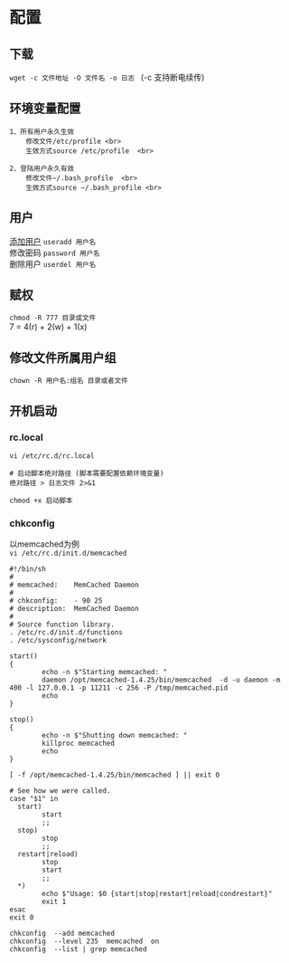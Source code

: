 # 配置

## 下载
`wget -c 文件地址 -O 文件名 -o 日志 ` (-c 支持断电续传)
    
## 环境变量配置

    1、所有用户永久生效
        修改文件/etc/profile <br>
        生效方式source /etc/profile  <br>

    2、登陆用户永久有效
        修改文件~/.bash_profile  <br>
        生效方式source ~/.bash_profile <br>

## 用户
[添加用户](http://www.111cn.net/sys/CentOS/54007.htm)  `useradd 用户名` <br>
修改密码 `password 用户名` <br>
删除用户 `userdel 用户名` <br>

## 赋权
`chmod -R 777 目录或文件` <br>
7 = 4(r) + 2(w) + 1(x)

## 修改文件所属用户组
`chown -R 用户名:组名 目录或者文件`

## 开机启动

### rc.local
`vi /etc/rc.d/rc.local`

```
# 启动脚本绝对路径 (脚本需要配置依赖环境变量)
绝对路径 > 日志文件 2>&1
```

`chmod +x 启动脚本`

### chkconfig
以memcached为例 <br>
`vi /etc/rc.d/init.d/memcached`

```
#!/bin/sh
#
# memcached:    MemCached Daemon
#
# chkconfig:    - 90 25 
# description:  MemCached Daemon
#
# Source function library.
. /etc/rc.d/init.d/functions
. /etc/sysconfig/network
 
start() 
{
        echo -n $"Starting memcached: "
        daemon /opt/memcached-1.4.25/bin/memcached  -d -u daemon -m 400 -l 127.0.0.1 -p 11211 -c 256 -P /tmp/memcached.pid
        echo
}
 
stop() 
{
        echo -n $"Shutting down memcached: "
        killproc memcached 
        echo
}
 
[ -f /opt/memcached-1.4.25/bin/memcached ] || exit 0
 
# See how we were called.
case "$1" in
  start)
        start
        ;;
  stop)
        stop
        ;;
  restart|reload)
        stop
        start
        ;;
  *)
        echo $"Usage: $0 {start|stop|restart|reload|condrestart}"
        exit 1
esac
exit 0
```

```
chkconfig  --add memcached 
chkconfig  --level 235  memcached  on
chkconfig  --list | grep memcached
```